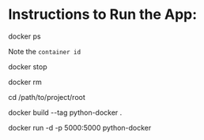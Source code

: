 # Instructions to Run the App:

docker ps

Note the `container id`

docker stop <container id>

docker rm <container id>

cd /path/to/project/root

docker build --tag python-docker .

docker run -d -p 5000:5000 python-docker
